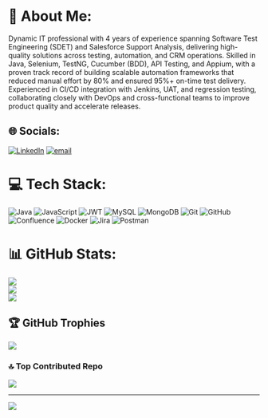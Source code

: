 # 💫 About Me:
Dynamic IT professional with 4 years of experience spanning Software Test Engineering (SDET) and Salesforce Support Analysis, delivering high-quality solutions across testing, automation, and CRM operations. Skilled in Java, Selenium, TestNG, Cucumber (BDD), API Testing, and Appium, with a proven track record of building scalable automation frameworks that reduced manual effort by 80% and ensured 95%+ on-time test delivery. Experienced in CI/CD integration with Jenkins, UAT, and regression testing, collaborating closely with DevOps and cross-functional teams to improve product quality and accelerate releases.


## 🌐 Socials:
[![LinkedIn](https://img.shields.io/badge/LinkedIn-%230077B5.svg?logo=linkedin&logoColor=white)](https://linkedin.com/in/https://linkedIn.com/in/milindkrishna) [![email](https://img.shields.io/badge/Email-D14836?logo=gmail&logoColor=white)](mailto:milindkrishna1998@gmail.com) 

# 💻 Tech Stack:
![Java](https://img.shields.io/badge/java-%23ED8B00.svg?style=for-the-badge&logo=openjdk&logoColor=white) ![JavaScript](https://img.shields.io/badge/javascript-%23323330.svg?style=for-the-badge&logo=javascript&logoColor=%23F7DF1E) ![JWT](https://img.shields.io/badge/JWT-black?style=for-the-badge&logo=JSON%20web%20tokens) ![MySQL](https://img.shields.io/badge/mysql-4479A1.svg?style=for-the-badge&logo=mysql&logoColor=white) ![MongoDB](https://img.shields.io/badge/MongoDB-%234ea94b.svg?style=for-the-badge&logo=mongodb&logoColor=white) ![Git](https://img.shields.io/badge/git-%23F05033.svg?style=for-the-badge&logo=git&logoColor=white) ![GitHub](https://img.shields.io/badge/github-%23121011.svg?style=for-the-badge&logo=github&logoColor=white) ![Confluence](https://img.shields.io/badge/confluence-%23172BF4.svg?style=for-the-badge&logo=confluence&logoColor=white) ![Docker](https://img.shields.io/badge/docker-%230db7ed.svg?style=for-the-badge&logo=docker&logoColor=white) ![Jira](https://img.shields.io/badge/jira-%230A0FFF.svg?style=for-the-badge&logo=jira&logoColor=white) ![Postman](https://img.shields.io/badge/Postman-FF6C37?style=for-the-badge&logo=postman&logoColor=white)
# 📊 GitHub Stats:
![](https://github-readme-stats.vercel.app/api?username=milindkrishna&theme=dark&hide_border=false&include_all_commits=false&count_private=false)<br/>
![](https://nirzak-streak-stats.vercel.app/?user=milindkrishna&theme=dark&hide_border=false)<br/>
![](https://github-readme-stats.vercel.app/api/top-langs/?username=milindkrishna&theme=dark&hide_border=false&include_all_commits=false&count_private=false&layout=compact)

## 🏆 GitHub Trophies
![](https://github-profile-trophy.vercel.app/?username=milindkrishna&theme=radical&no-frame=false&no-bg=false&margin-w=4)

### 🔝 Top Contributed Repo
![](https://github-contributor-stats.vercel.app/api?username=milindkrishna&limit=5&theme=dark&combine_all_yearly_contributions=true)

---
[![](https://visitcount.itsvg.in/api?id=milindkrishna&icon=0&color=0)](https://visitcount.itsvg.in)

<!-- Proudly created with GPRM ( https://gprm.itsvg.in ) -->
